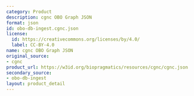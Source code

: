 ```yaml
---
category: Product
description: cgnc OBO Graph JSON
format: json
id: obo-db-ingest.cgnc.json
license:
  id: https://creativecommons.org/licenses/by/4.0/
  label: CC-BY-4.0
name: cgnc OBO Graph JSON
original_source:
- cgnc
product_url: https://w3id.org/biopragmatics/resources/cgnc/cgnc.json
secondary_source:
- obo-db-ingest
layout: product_detail
---
```

